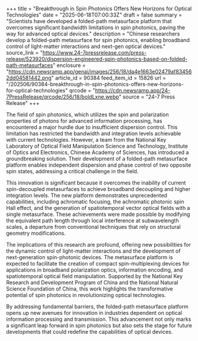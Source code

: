 +++
title = "Breakthrough in Spin Photonics Offers New Horizons for Optical Technologies"
date = "2025-06-18T07:00:33Z"
draft = false
summary = "Scientists have developed a folded-path metasurface platform that overcomes significant bandwidth limitations in spin photonics, paving the way for advanced optical devices."
description = "Chinese researchers develop a folded-path metasurface for spin photonics, enabling broadband control of light-matter interactions and next-gen optical devices."
source_link = "https://www.24-7pressrelease.com/press-release/523920/dispersion-engineered-spin-photonics-based-on-folded-path-metasurfaces"
enclosure = "https://cdn.newsramp.app/genai/images/256/18/da4e1663e02479af834562dd04581442.png"
article_id = 90384
feed_item_id = 15826
url = "/202506/90384-breakthrough-in-spin-photonics-offers-new-horizons-for-optical-technologies"
qrcode = "https://cdn.newsramp.app/24-7PressRelease/qrcode/256/18/boldLxne.webp"
source = "24-7 Press Release"
+++

<p>The field of spin photonics, which utilizes the spin and polarization properties of photons for advanced information processing, has encountered a major hurdle due to insufficient dispersion control. This limitation has restricted the bandwidth and integration levels achievable with current technologies. However, a team from the National Key Laboratory of Optical Field Manipulation Science and Technology, Institute of Optics and Electronics, Chinese Academy of Sciences, has introduced a groundbreaking solution. Their development of a folded-path metasurface platform enables independent dispersion and phase control of two opposite spin states, addressing a critical challenge in the field.</p><p>This innovation is significant because it overcomes the inability of current spin-decoupled metasurfaces to achieve broadband decoupling and higher integration levels. The new platform demonstrates unprecedented capabilities, including achromatic focusing, the achromatic photonic spin Hall effect, and the generation of spatiotemporal vector optical fields with a single metasurface. These achievements were made possible by modifying the equivalent path length through local interference at subwavelength scales, a departure from conventional techniques that rely on structural geometry modifications.</p><p>The implications of this research are profound, offering new possibilities for the dynamic control of light-matter interactions and the development of next-generation spin-photonic devices. The metasurface platform is expected to facilitate the creation of compact spin-multiplexing devices for applications in broadband polarization optics, information encoding, and spatiotemporal optical field manipulation. Supported by the National Key Research and Development Program of China and the National Natural Science Foundation of China, this work highlights the transformative potential of spin photonics in revolutionizing optical technologies.</p><p>By addressing fundamental barriers, the folded-path metasurface platform opens up new avenues for innovation in industries dependent on optical information processing and transmission. This advancement not only marks a significant leap forward in spin photonics but also sets the stage for future developments that could redefine the capabilities of optical devices.</p>